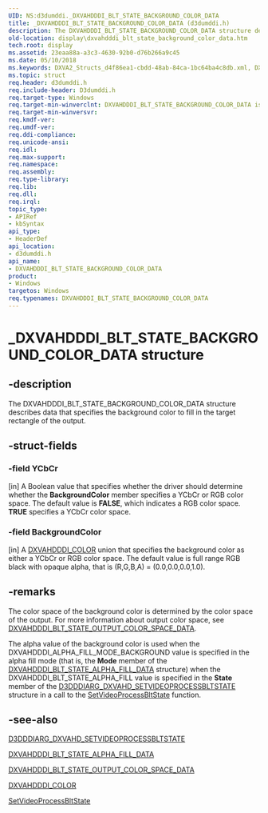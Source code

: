 ```yaml
---
UID: NS:d3dumddi._DXVAHDDDI_BLT_STATE_BACKGROUND_COLOR_DATA
title: _DXVAHDDDI_BLT_STATE_BACKGROUND_COLOR_DATA (d3dumddi.h)
description: The DXVAHDDDI_BLT_STATE_BACKGROUND_COLOR_DATA structure describes data that specifies the background color to fill in the target rectangle of the output.
old-location: display\dxvahdddi_blt_state_background_color_data.htm
tech.root: display
ms.assetid: 23eaa88a-a3c3-4630-92b0-d76b266a9c45
ms.date: 05/10/2018
ms.keywords: DXVA2_Structs_d4f86ea1-cbdd-48ab-84ca-1bc64ba4c8db.xml, DXVAHDDDI_BLT_STATE_BACKGROUND_COLOR_DATA, DXVAHDDDI_BLT_STATE_BACKGROUND_COLOR_DATA structure [Display Devices], _DXVAHDDDI_BLT_STATE_BACKGROUND_COLOR_DATA, d3dumddi/DXVAHDDDI_BLT_STATE_BACKGROUND_COLOR_DATA, display.dxvahdddi_blt_state_background_color_data
ms.topic: struct
req.header: d3dumddi.h
req.include-header: D3dumddi.h
req.target-type: Windows
req.target-min-winverclnt: DXVAHDDDI_BLT_STATE_BACKGROUND_COLOR_DATA is supported beginning with the Windows 7 operating system.
req.target-min-winversvr: 
req.kmdf-ver: 
req.umdf-ver: 
req.ddi-compliance: 
req.unicode-ansi: 
req.idl: 
req.max-support: 
req.namespace: 
req.assembly: 
req.type-library: 
req.lib: 
req.dll: 
req.irql: 
topic_type:
- APIRef
- kbSyntax
api_type:
- HeaderDef
api_location:
- d3dumddi.h
api_name:
- DXVAHDDDI_BLT_STATE_BACKGROUND_COLOR_DATA
product:
- Windows
targetos: Windows
req.typenames: DXVAHDDDI_BLT_STATE_BACKGROUND_COLOR_DATA
---
```


# _DXVAHDDDI_BLT_STATE_BACKGROUND_COLOR_DATA structure


## -description


The DXVAHDDDI_BLT_STATE_BACKGROUND_COLOR_DATA structure describes data that specifies the background color to fill in the target rectangle of the output. 


## -struct-fields




### -field YCbCr

[in] A Boolean value that specifies whether the driver should determine whether the <b>BackgroundColor</b> member specifies a YCbCr or RGB color space. The default value is <b>FALSE</b>, which indicates a RGB color space. <b>TRUE</b> specifies a YCbCr color space. 


### -field BackgroundColor

[in] A <a href="https://docs.microsoft.com/windows-hardware/drivers/ddi/content/d3dumddi/ns-d3dumddi-_dxvahdddi_color">DXVAHDDDI_COLOR</a> union that specifies the background color as either a YCbCr or RGB color space. The default value is full range RGB black with opaque alpha, that is (R,G,B,A) = (0.0,0.0,0.0,1.0). 


## -remarks



The color space of the background color is determined by the color space of the output. For more information about output color space, see <a href="https://docs.microsoft.com/windows-hardware/drivers/ddi/content/d3dumddi/ns-d3dumddi-_dxvahdddi_blt_state_output_color_space_data">DXVAHDDDI_BLT_STATE_OUTPUT_COLOR_SPACE_DATA</a>. 

The alpha value of the background color is used when the DXVAHDDDI_ALPHA_FILL_MODE_BACKGROUND value is specified in the alpha fill mode (that is, the <b>Mode</b> member of the <a href="https://docs.microsoft.com/windows-hardware/drivers/ddi/content/d3dumddi/ns-d3dumddi-_dxvahdddi_blt_state_alpha_fill_data">DXVAHDDDI_BLT_STATE_ALPHA_FILL_DATA</a> structure) when the DXVAHDDDI_BLT_STATE_ALPHA_FILL value is specified in the <b>State</b> member of the <a href="https://docs.microsoft.com/windows-hardware/drivers/ddi/content/d3dumddi/ns-d3dumddi-_d3dddiarg_dxvahd_setvideoprocessbltstate">D3DDDIARG_DXVAHD_SETVIDEOPROCESSBLTSTATE</a> structure in a call to the <a href="https://docs.microsoft.com/windows-hardware/drivers/ddi/content/d3dumddi/nc-d3dumddi-pfnd3dddi_dxvahd_setvideoprocessbltstate">SetVideoProcessBltState</a> function.




## -see-also




<a href="https://docs.microsoft.com/windows-hardware/drivers/ddi/content/d3dumddi/ns-d3dumddi-_d3dddiarg_dxvahd_setvideoprocessbltstate">D3DDDIARG_DXVAHD_SETVIDEOPROCESSBLTSTATE</a>



<a href="https://docs.microsoft.com/windows-hardware/drivers/ddi/content/d3dumddi/ns-d3dumddi-_dxvahdddi_blt_state_alpha_fill_data">DXVAHDDDI_BLT_STATE_ALPHA_FILL_DATA</a>



<a href="https://docs.microsoft.com/windows-hardware/drivers/ddi/content/d3dumddi/ns-d3dumddi-_dxvahdddi_blt_state_output_color_space_data">DXVAHDDDI_BLT_STATE_OUTPUT_COLOR_SPACE_DATA</a>



<a href="https://docs.microsoft.com/windows-hardware/drivers/ddi/content/d3dumddi/ns-d3dumddi-_dxvahdddi_color">DXVAHDDDI_COLOR</a>



<a href="https://docs.microsoft.com/windows-hardware/drivers/ddi/content/d3dumddi/nc-d3dumddi-pfnd3dddi_dxvahd_setvideoprocessbltstate">SetVideoProcessBltState</a>
 

 

